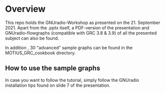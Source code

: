 # Overview
This repo holds the GNUradio-Workshop as presented on the 21. September 2021.
Apart from the .pptx itself, a PDF-version of the presentation and GNUradio-flowgraphs (compatible with GRC 3.8 & 3.9) of all the presented subject can also be found.

In addition , 30 "advanced" sample graphs can be found in the MOTIUS_GRC_cookbook directory.



## How to use the sample graphs
In case you want to follow the tutorial, simply follow the GNUradio installation tips found on slide 7 of the presentation.
